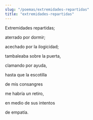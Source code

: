 ```yaml
---
slug: "/poemas/extremidades-repartidas"
title: "extremidades-repartidas"
---
```

Extremidades repartidas;

aterrado por dormir;

acechado por la ilogicidad;

tambaleaba sobre la puerta,

clamando por ayuda,

hasta que la escotilla

de mis consangres 

me habría un retiro, 

en medio de sus intentos 

de empatía.
